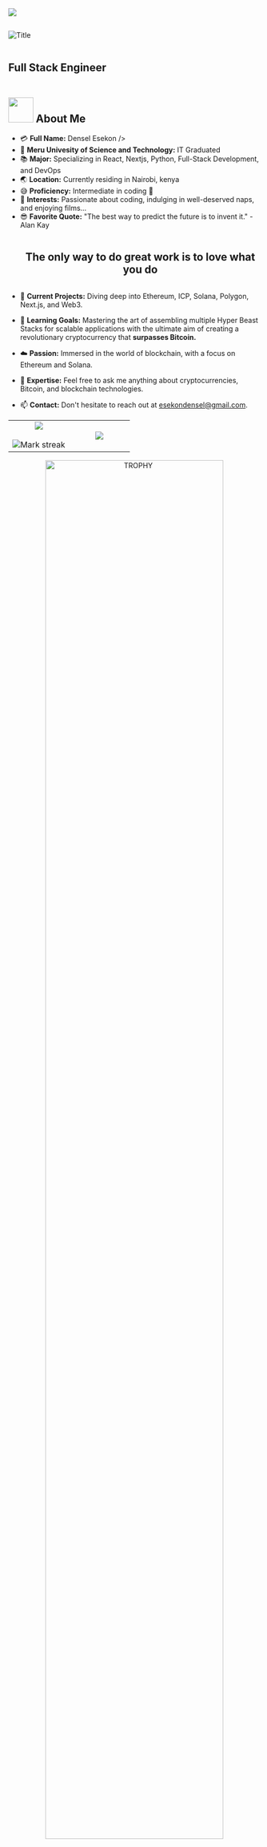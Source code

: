 <!--horizontal divider(gradiant)-->
<img src="https://user-images.githubusercontent.com/73097560/115834477-dbab4500-a447-11eb-908a-139a6edaec5c.gif">

## <div align="center">
  <img src="https://readme-typing-svg.herokuapp.com?font=Architects+Daughter&color=%2338C2FF&size=50&center=true&vCenter=true&height=60&width=600&lines=Hey!+I'm+Densel+Esekon" alt="Title">  <p align="center">
    <summary><h2 style="display: inline-block">Full Stack Engineer </h2></summary>
  </p></img>
</div>

## <img src="https://raw.githubusercontent.com/nixin72/nixin72/master/wave.gif" width="50px" height="50px"></img> About Me 

- :credit_card: **Full Name:** Densel Esekon />
- :school: **Meru Univesity of Science and Technology:** IT Graduated
- :books: **Major:** Specializing in React, Nextjs, Python, Full-Stack Development, and DevOps
- :earth_asia: **Location:** Currently residing in Nairobi, kenya
- :sweat_smile: **Proficiency:** Intermediate in coding :penguin:
- :monocle_face: **Interests:** Passionate about coding, indulging in well-deserved naps, and enjoying films...
- :sunglasses: **Favorite Quote:** "The best way to predict the future is to invent it." - Alan Kay

<!--h2 without bottom border-->
<div id="user-content-toc">
  <ul align="center">
    <summary><h2 style="display: inline-block">The only way to do great work is to love what you do </h2></summary>
  </ul>
</div>

<!--Intro start-->

- 🔭 **Current Projects:** Diving deep into Ethereum, ICP, Solana, Polygon, Next.js, and Web3.

- 🌱 **Learning Goals:** Mastering the art of assembling multiple Hyper Beast Stacks for scalable applications with the ultimate aim of creating a revolutionary cryptocurrency that **surpasses Bitcoin.**

- ☁️ **Passion:** Immersed in the world of blockchain, with a focus on Ethereum and Solana.

- 💬 **Expertise:** Feel free to ask me anything about cryptocurrencies, Bitcoin, and blockchain technologies.

- 📫 **Contact:** Don't hesitate to reach out at esekondensel@gmail.com.

<!--Intro end-->

<!--- stats & Trophy (start) -->
<p align="center">
  <!--- stats (start) -->
<table align="center">
<tr border="none">
<td width="50%" align="center">
  
  <img  align="center"  src="https://github-readme-stats.vercel.app/api?username=Edensel&theme=dark&show_icons=true&count_private=true" />
  <br></br>
  <img  title="🔥 Get streak stats for your profile at git.io/streak-stats" alt="Mark streak" src="https://github-readme-streak-stats.herokuapp.com/?user=Edensel&theme=dark&hide_border=false" /> 
</td>

<td width="50%" align="center">

  <img  align="center"  src="https://github-readme-stats.anuraghazra1.vercel.app/api/top-langs/?username=Edensel&theme=dark&hide_border=false&no-bg=true&no-frame=true&langs_count=10"/>
  
  </td>
</tr>
</table>
<!--- stats (end) -->

<!--- trophy (start) -->
<div align=center>
  <a href="https://github.com/ryo-ma/github-profile-trophy" title="Go to Source">
      <img align="center" width=84% src="https://github-profile-trophy.vercel.app/?username=Edensel&theme=radical&row=1&column=7&margin-h=15&margin-w=5&no-bg=true" alt="TROPHY" />
    </a>
</div>
<!--- trophy (start) -->

</p>        
<!--- stats (end) -->

<!--h1 without bottom border-->
<div id="user-content-toc">
  <ul align="center">
    <summary><h2 style="display: inline-block">Technologies That I Know👨🏻‍💻</h2></summary>
  </ul>
</div>
<!--tech stack icons-->
<p align="center">
  <a href="https://skillicons.dev">
    <img src="https://skillicons.dev/icons?i=git,aws,bootstrap,c,cpp,css,docker,express,github,html,java,js,linux,mongodb,mysql,nextjs,nodejs,postman,py,react,redux,tailwind,ts,vscode&perline=14" />
  </a>
</p>

<!-- Connect with me -->
<!--h2 without bottom border-->
<div id="user-content-toc">
  <ul align="center">
    <summary><h2 style="display: inline-block">Connect With Me🤝</h2></summary>
  </ul>
</div>

<!--icons and links-->
<p align="center">
<a href="https://www.linkedin.com/in/denselesekon" target="blank"><img align="center" src="https://user-images.githubusercontent.com/88904952/234979284-68c11d7f-1acc-4f0c-ac78-044e1037d7b0.png" alt="linkedin" height="50" width="50" /></a>
<a href="https://twitter.com/name" target="blank"><img align="center" src="https://user-images.githubusercontent.com/88904952/234980676-61bfb021-ecc8-48f7-88e6-34c1b06c4a58.png" alt="twitter" height="50" width="50" /></a> 
</p>

<!--profile visit count-->
<p align="center"> 
  <div align="center">Visitor count</div>
  <div align="center">
    <img src="https://profile-counter.glitch.me/Edensel/count.svg"/>
  </div> 
</p>

<!--horizontal divider(gradiant)-->
<img src="https://user-images.githubusercontent.com/73097560/115834477-dbab4500-a447-11eb-908a-139a6edaec5c.gif">

---

Credit: [Esekon Densel](https://github.com/Edensel)

Last Edited on: 22/08/2024
